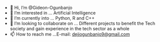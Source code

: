 - 👋 Hi, I’m @Gideon-Ogunbanjo
- 👀 I’m interested in ... Artificial Intelligence
- 🌱 I’m currently into ... Python, R and C++ 
- 💞️ I’m looking to collaborate on ... Different projects to benefit the Tech society and gain experience in the tech sector as a whole
- 📫 How to reach me ...E-mail: dejiogunbanjo9@gmail.com

<!---
Deji-ogunbanjo/Deji-ogunbanjo is a ✨ special ✨ repository because its `README.md` (this file) appears on your GitHub profile.
You can click the Preview link to take a look at your changes.
--->
